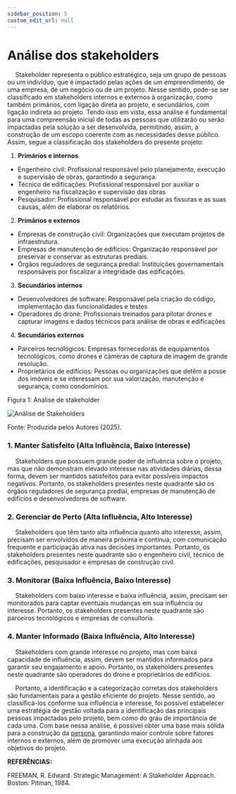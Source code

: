 ```yaml
---
sidebar_position: 5
custom_edit_url: null
---
```


# Análise dos stakeholders

&emsp; Stakeholder representa o público estratégico, seja um grupo de pessoas ou um indivíduo, que é impactado pelas ações de um empreendimento, de uma empresa, de um negócio ou de um projeto. Nesse sentido, pode-se ser classificado em stakeholders internos e externos à organização, como também primários, com ligação direta ao projeto, e secundários, com ligação indireta ao projeto. Tendo isso em vista, essa análise é fundamental para uma compreensão inicial de todas as pessoas que utilizarão ou serão impactadas pela solução a ser desenvolvida, permitindo, assim, a construção de um escopo coerente com as necessidades desse público. Assim, segue a classificação dos stakeholders do presente projeto:

1. **Primários e internos**  
* Engenheiro civil: Profissional responsável pelo planejamento, execução e supervisão de obras, garantindo a segurança.  
* Técnico de edificações: Profissional responsável por auxiliar o engenheiro na fiscalização e supervisão das obras  
* Pesquisador: Profissional responsável por estudar as fissuras e as suas causas, além de elaborar os relatórios.


2. **Primários e externos**  
* Empresas de construção civil: Organizações que executam projetos de infraestrutura.  
* Empresas de manutenção de edifícios: Organização responsável por preservar e conservar as estruturas prediais.  
* Órgãos reguladores de segurança predial: Instituições governamentais responsáveis por fiscalizar a integridade das edificações.

3. **Secundários internos**  
* Desenvolvedores de software: Responsável pela criação do código, implementação das funcionalidades e testes  
* Operadores do drone: Profissionais treinados para pilotar drones e capturar imagens e dados técnicos para análise de obras e edificações


4. **Secundários externos**  
* Parceiros tecnológicos: Empresas fornecedoras de equipamentos tecnológicos, como drones e câmeras de captura de imagem de grande resolução.   
* Proprietários de edifícios: Pessoas ou organizações que detêm a posse dos imóveis e se interessam por sua valorização, manutenção e segurança, como condomínios. 

<p style={{textAlign: 'center'}}>Figura 1: Análise de stakeholder</p>
<div style={{margin: 25}}>
    <div style={{textAlign: 'center'}}>
        <img src={require("../../../static/img/Matrix.png").default} style={{width: 800}} alt="Análise de Stakeholders" />
        <br />
    </div>
</div>
<p style={{textAlign: 'center'}}>Fonte: Produzida pelos Autores (2025). </p>

### **1\. Manter Satisfeito (Alta Influência, Baixo Interesse)**

&emsp; Stakeholders que possuem grande poder de influência sobre o projeto, mas que não demonstram elevado interesse nas atividades diárias, dessa forma, devem ser mantidos satisfeitos para evitar possíveis impactos negativos. Portanto, os stakeholders presentes neste quadrante são os órgãos reguladores de segurança predial, empresas de manutenção de edifícios e desenvolvedores de software.

### **2\. Gerenciar de Perto (Alta Influência, Alto Interesse)**

&emsp; Stakeholders que têm tanto alta influência quanto alto interesse, assim, precisam ser envolvidos de maneira próxima e contínua, com comunicação frequente e participação ativa nas decisões importantes. Portanto, os stakeholders presentes neste quadrante são o engenheiro civil, técnico de edificações, pesquisador e empresas de construção civil.

### **3\. Monitorar (Baixa Influência, Baixo Interesse)**

&emsp; Stakeholders com baixo interesse e baixa influência, assim, precisam ser monitorados para captar eventuais mudanças em sua influência ou interesse. Portanto, os stakeholders presentes neste quadrante são parceiros tecnológicos e empresas de consultoria.

### **4\. Manter Informado (Baixa Influência, Alto Interesse)**

&emsp; Stakeholders com grande interesse no projeto, mas com baixa capacidade de influência, assim, devem ser mantidos informados para garantir seu engajamento e apoio. Portanto, os stakeholders presentes neste quadrante são operadores do drone e proprietários de edifícios.

&emsp; Portanto, a identificação e a categorização corretas dos stakeholders são fundamentais para a gestão eficiente do projeto. Nesse sentido, ao classificá-los conforme sua influência e interesse, foi possível estabelecer uma estratégia de gestão voltada para a identificação das principais pessoas impactadas pelo projeto, bem como do grau de importância de cada uma. Com base nessa análise, é possível obter uma base mais sólida para a construção da [persona](../ux-ui/Personas.md), garantindo maior controle sobre fatores internos e externos, além de promover uma execução alinhada aos objetivos do projeto.

**REFERÊNCIAS:** 

FREEMAN, R. Edward. Strategic Management: A Stakeholder Approach. Boston: Pitman, 1984\.
